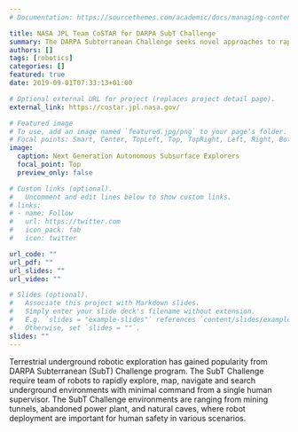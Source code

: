 ```yaml
---
# Documentation: https://sourcethemes.com/academic/docs/managing-content/

title: NASA JPL Team CoSTAR for DARPA SubT Challenge
summary: The DARPA Subterranean Challenge seeks novel approaches to rapidly map, navigate, and search underground environments during time-sensitive operations or disaster response scenarios.
authors: []
tags: [robotics]
categories: []
featured: true
date: 2019-09-01T07:33:13+01:00

# Optional external URL for project (replaces project detail page).
external_link: https://costar.jpl.nasa.gov/

# Featured image
# To use, add an image named `featured.jpg/png` to your page's folder.
# Focal points: Smart, Center, TopLeft, Top, TopRight, Left, Right, BottomLeft, Bottom, BottomRight.
image:
  caption: Next Generation Autonomous Subsurface Explorers
  focal_point: Top
  preview_only: false

# Custom links (optional).
#   Uncomment and edit lines below to show custom links.
# links:
# - name: Follow
#   url: https://twitter.com
#   icon_pack: fab
#   icon: twitter

url_code: ""
url_pdf: ""
url_slides: ""
url_video: ""

# Slides (optional).
#   Associate this project with Markdown slides.
#   Simply enter your slide deck's filename without extension.
#   E.g. `slides = "example-slides"` references `content/slides/example-slides.md`.
#   Otherwise, set `slides = ""`.
slides: ""
---
```

Terrestrial  underground  robotic  exploration  has  gained  popularity  from  DARPA  Subterranean (SubT) Challenge program. The SubT Challenge require team of robots to rapidly explore, map, navigate  and  search  underground  environments  with  minimal  command  from  a  single  human supervisor.  The  SubT  Challenge  environments  are  ranging  from  mining  tunnels,  abandoned power plant, and natural caves, where robot deployment are important for human safety in various scenarios.
